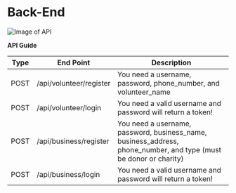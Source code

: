 # Back-End

![Image of API](https://upload.wikimedia.org/wikipedia/commons/thumb/6/6c/Cloud-API-Logo.svg/267px-Cloud-API-Logo.svg.png)

**API Guide**

Type | End Point | Description
------------ | ------------ | -------------
POST | /api/volunteer/register | You need a username, password, phone_number, and volunteer_name
POST | /api/volunteer/login | You need a valid username and password will return a token!
POST | /api/business/register | You need a username, password, business_name, business_address, phone_number, and type (must be donor or charity)
POST | /api/business/login | You need a valid username and password will return a token!
